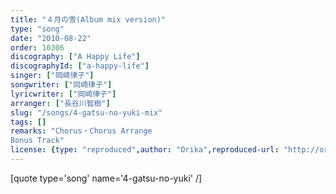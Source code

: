 ```yaml
---
title: "４月の雪(Album mix version)"
type: "song"
date: "2010-08-22"
order: 10306
discography: ["A Happy Life"]
discographyId: ["a-happy-life"]
singer: ["岡崎律子"]
songwriter: ["岡崎律子"]
lyricwriter: ["岡崎律子"]
arranger: ["長谷川智樹"]
slug: "/songs/4-gatsu-no-yuki-mix"
tags: []
remarks: "Chorus・Chorus Arrange
Bonus Track"
license: {type: "reproduced",author: "Orika",reproduced-url: "http://orikamushi.myweb.hinet.net/",reproduced-website: "織歌蟲網站"}
---
```


[quote type='song' name='4-gatsu-no-yuki' /\]
